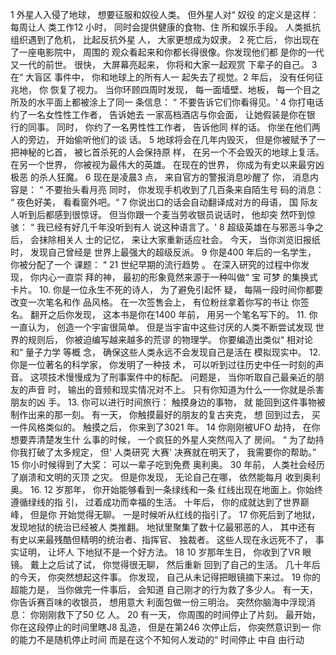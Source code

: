 1
外星人入侵了地球， 想要征服和奴役人类。
但外星人对“ 奴役 的定义是这样： 每周让人
类工作12 小时， 同时会提供健康的食物、住
所和娱乐手段。
人类抵抗组织遇到了危机， 比起反抗外星
人， 大家更想成为奴隶。
2
死亡后， 你出现在了一座电影院中， 周围的
观众看起来和你都长得很像。你发现他们都
是你的一代又一代的前世。
很快， 大屏幕亮起来， 你将和大家一起观赏
下辈子的自己。
3
在“ 大盲区 事件中， 你和地球上的所有人一
起失去了视觉。2 年后， 没有任何征兆地， 你
恢复了视力。
当你环顾四周时发现， 每一面墙壁、地板，
每一个目之所及的水平面上都被涂上了同一
条信息：
“ 不要告诉它们你看得见。'
4
你打电话约了一名女性性工作者， 告诉她去
一家高档酒店与你会面， 让她假装是你在银
行的同事。
同时， 你约了一名男性性工作者， 告诉他同
样的话。
你坐在他们两人的旁边， 开始偷听他们的谈
话。
5
地球将会在几年内毁灭， 但是你被赋予了一
把神秘的匕首， 被匕首杀死的人会保持原
样， 在另一个不会毁灭的地球上复活。
在另一个世界， 你被视为最伟大的英雄。
在现在的世界， 你成为有史以来最穷凶极恶
的杀人狂魔。
6
现在是凌晨3 点， 来自官方的警报消息吵醒了
你， 消息内容是： “ 不要抬头看月亮
同时， 你发现手机收到了几百条来自陌生号
码的消息：
“ 夜色好美， 看看窗外吧。“
7
你说出口的话会自动翻译成对方的母语， 国
际友人听到后都感到很惊讶。
但当你跟一个麦当劳收银员说话时， 他却突
然吓到惊骇： “ 我已经有好几千年没听到有人
说这种语言了。'
8
超级英雄在与邪恶斗争之后， 会抹除相关人
士的记忆， 来让大家重新适应社会。
今天， 当你浏览旧报纸时， 发现自己曾经是
世界上最强大的超级反派。
9
你是400 年后的一名学生， 你被分配了一个
课题： “ 21 世纪早期的流行趋势 。
在深入研究的过程中你发现， 你内心一直崇
拜的神， 最初的形象竟然来源于一种叫做“ 宝
可梦 的集换式卡片。
10.
你是一位永生不死的诗人， 为了避免引起怀
疑， 每隔一段时间你都要改变一次笔名和作
品风格。
在一次签售会上， 有位粉丝拿着你写的书让
你签名。
翻开之后你发现， 这本书是你在1400 年前，
用另一个笔名写下的。
11.
你一直认为， 创造一个宇宙很简单。
但是当宇宙中这些讨厌的人类不断尝试发现
世界的规则后， 你被迫编写越来越多的荒谬
的物理学。
你要编造出类似“ 相对论 和“ 量子力学 等概
念， 确保这些人类永远不会发现自己是活在
模拟现实中。
12.
你是一位著名的科学家， 你发明了一种技
术， 可以听到过往历史中任一时刻的声音。
这项技术慢慢成为了刑事案件中的标配。
问题是， 当你听取自己最亲近的朋友的声音
时， 输出的音频和现实情况对不上。
只有你知道为什么一一你就是杀害朋友的凶
手。
13.
你可以进行时间旅行： 触摸身边的事物， 就
能回到这件事物被制作出来的那一刻。
有一天， 你触摸最好的朋友的复古夹克， 想
回到过去， 买一件风格类似的。
触摸之后， 你来到了3021 年。
14
你刚刚被UFO 劫持， 在你想要弄清楚发生什
么事的时候， 一个疯狂的外星人突然闯入了
房间。
“ 为了劫持你我打破了太多规定， 但' 人类研究
大赛' 决赛就在明天了， 我需要你的帮助。”
15
你小时候得到了大奖： 可以一辈子吃到免费
奥利奥。
30 年前， 人类社会经历了崩溃和文明的灭顶
之灾。
但是你发现， 无论自己在哪， 依然能每月
收到奥利奥。
16.
12 岁那年， 你开始能够看到一条绿线和一条
红线出现在地面上。你始终遵循绿线的指
引， 过着成功而幸福的生活。
十年后， 你的成就达到了世界巅峰， 但是你
开始觉得无聊。
一是时候听从红线的指引了。
17
你死后到了地狱， 发现地狱的统治已经被人
类推翻。
地狱里聚集了数十亿最邪恶的人， 其中还有
有史以来最残酷但精明的统治者、指挥官、
独裁者。
这些人现在永远死不了， 事实证明， 让坏人
下地狱不是一个好方法。
18
10 岁那年生日， 你收到了VR 眼镜。
戴上之后试了试， 你觉得很无聊， 然后重新
回到了自己的生活。
几十年后的今天， 你突然想起这件事。
你发现， 自己从未记得把眼镜摘下来过。
19
你的超能力是， 当你做完一件事后， 会知道
自己刚才的行为救了多少人。
有一天， 你告诉赛百味的收银员， 想用意大
利面包做一份三明治。
突然你脑海中浮现消息： 你刚刚救下了50 亿
人。
20
有一天， 你周围的时间停止了片刻。
最开始， 你在这段停止的时间里瞎J8 乱造，
但是在第246 次停止后， 你突然意识到一
你的能力不是随机停止时间
而是在这个不知何人发动的“ 时间停止 中自
由行动